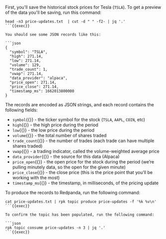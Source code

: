 
First, you'll save the historical stock prices for Tesla (`TSLA`). To get a preview of the data you'll be saving, run this command:

```
head -n3 price-updates.txt  | cut -d " " -f2- | jq '.'
```{{exec}}

You should see some JSON records like this:

```json
{
  "symbol": "TSLA",
  "high": 271.14,
  "low": 271.14,
  "volume": 129,
  "trade_count": 1,
  "vwap": 271.14,
  "data_provider": "alpaca",
  "price_open": 271.14,
  "price_close": 271.14,
  "timestamp_ms": 1662013800000
}
```

The records are encoded as JSON strings, and each record contains the following fields:

- `symbol`{{}} - the ticker symbol for the stock (`TSLA`, `AAPL`, `COIN`, etc)
- `high`{{}} - the high price during the period
- `low`{{}} - the low price during the period
- `volume`{{}} - the total number of shares traded
- `trade_count`{{}} - the number of trades (each trade can have multiple shares traded)
- `vwap`{{}} - a trading indicator, called the volume-weighted average price
- `data_provider`{{}} - the source for this data (Alpaca)
- `price_open`{{}} - the open price for the stock during the period (we’re pulling minutely data, so the open for the given minute)
- `price_close`{{}} - the close price (this is the price point that you’ll be working with the most)
- `timestamp_ms`{{}} - the timestamp, in milliseconds, of the pricing update


To produce the records to Redpanda, run the following command:

```
cat price-updates.txt | rpk topic produce price-updates -f '%k %v\n'
```{{exec}}

To confirm the topic has been populated, run the following command:

```json
rpk topic consume price-updates -n 3 | jq '.'
```{{exec}}